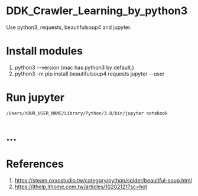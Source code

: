 # DDK_Crawler_Learning_by_python3
Use python3, requests, beautifulsoup4 and jupyter.

# Install modules
1. python3 --version (mac has python3 by default.)
2. python3 -m pip install beautifulsoup4 requests jupyter --user

# Run jupyter
```sh
/Users/YOUR_USER_NAME/Library/Python/3.8/bin/jupyter notebook
```

# ...

# References
1. https://steam.oxxostudio.tw/category/python/spider/beautiful-soup.html
2. https://ithelp.ithome.com.tw/articles/10202121?sc=hot
